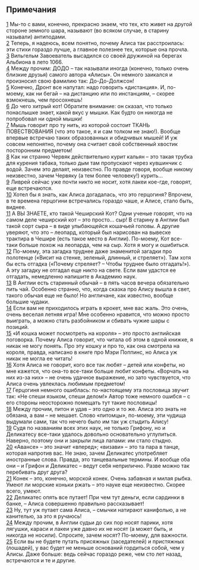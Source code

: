## Примечания

[1](https://wysotsky.com/0011/1049-16.htm#rn_01) Мы-то с вами, конечно, прекрасно знаем, что тех, кто живет на другой стороне земного шара, называют (во всяком случае, в старину называли) антиподами.  
[2](https://wysotsky.com/0011/1049-16.htm#rn_02) Теперь, я надеюсь, всем понятно, почему Алиса так расстроилась: эти стихи гораздо лучше, а главное полезнее тех, которые она прочла.  
[3](https://wysotsky.com/0011/1049-16.htm#rn_03) Вильгельм Завоеватель высадился со своей дружиной на берегах Альбиона в лето 1066.  
[4](https://wysotsky.com/0011/1049-16.htm#rn_04) Между прочим: ДОДО – так называли иногда (конечно, только очень близкие друзья) самого автора «Алисы». Он немного заикался и произносил свою фамилию так: До-До-Должсон!  
[5](https://wysotsky.com/0011/1049-16.htm#rn_05) Конечно, Дронт все напутал: надо говорить «дистанция». И, по-моему, как ни бегай – на дистанцию или по инстанциям, – скорее взмокнешь, чем просохнешь!  
[6](https://wysotsky.com/0011/1049-16.htm#rn_06) До чего хитрый кот! Обратите внимание: он сказал, что только понаслышке знает, какой вкус у мышки. Как будто он никогда не попробовал ни одной мышки!  
[7](https://wysotsky.com/0011/1049-16.htm#rn_07) Мышь говорит про ту нить, из которой состоит ТКАНЬ ПОВЕСТВОВАНИЯ (что это такое, я и сам толком не знаю!). Вообще впервые встречаю таких образованных и обидчивых мышей! И уж совсем непонятно, почему она считает свой собственный хвостик посторонним предметом!  
[8](https://wysotsky.com/0011/1049-16.htm#rn_08) Как ни странно Червяк действительно курит кальян – это такая трубка для курения табака, только дым там пропускают через кувшинчик с водой. Зачем это делаят, неизвестно. По правде говоря, вообще никому неизвестно, зачем Червяку (а тем более человеку!) курить...  
[9](https://wysotsky.com/0011/1049-16.htm#rn_09) Ливрей сейчас уже почти никто не носит, хотя лакеи кое-где, говорят, еще встречаются.  
[10](https://wysotsky.com/0011/1049-16.htm#rn_10) Хотел бы я знать, как Алиса догадалась, что это герцогиня? Впрочем, в те времена герцогини встречались гораздо чаше, и Алисе, стало быть, виднее.  
[11](https://wysotsky.com/0011/1049-16.htm#rn_11) А ВЫ ЗНАЕТЕ, кто такой Чеширский Кот? Одни ученые говорят, что на самом деле чеширский кот – это просто... сыр! В старину в Англии был такой сорт сыра – в виде улыбающейся кошачьей головы. А другие уверяют, что это – леопард, который был нарисован на вывеске трактира в Чешире (есть такое место в Англии). По-моему, Кот все-таки больше похож на леопарда, чем на сыр. Хотя я могу и ошибиться.  
[12](https://wysotsky.com/0011/1049-16.htm#rn_12) По-моему, эта загадка труднее даже знаменитой загадки про полотенце («Висит на стенке, зеленый, длинный, и стреляет»). Там хотя бы есть отгадка («Почему стреляет? – Чтобы труднее было отгадать!»). А эту загадку не отгадал еще никто на свете. Если вам удастся ее отгадать, немедленно напишите в Академию наук.  
[13](https://wysotsky.com/0011/1049-16.htm#rn_13) В Англии есть старинный обычай – в пять часов вечера обязательно пить чай. Особенно странно, что, когда сказка про Алису вышла в свет, такого обычая еще не было! Но англичане, как известно, вообще большие чудаки.  
[14](https://wysotsky.com/0011/1049-16.htm#rn_14) Если вам не приходилось играть в крокет, мне вас жаль. Это очень, очень веселая летняя игра! Мне особенно нравится, что можно просто выиграть, а можно стать разбойником и сбивать чужие шары с позиций.  
[15](https://wysotsky.com/0011/1049-16.htm#rn_15) «И кошка может посмотреть на короля» – это просто английская поговорка. Почему Алиса говорит, что читала об этом в одной книжке, я никак не могу понять. Про эту кошку и про то, как она смотрела на короля, правда, написано в книге про Мэри Поппинс, но Алиса уж никак не могла ее читать!  
[16](https://wysotsky.com/0011/1049-16.htm#rn_16) Хотя Алиса не говорит, кого все так любят – детей или конфеты, но мне кажется, что она-то все-таки больше любит конфеты. «Ворчать на них из-за них» – не очень удачное выражение, но зато чувствуется, что Алиса очень увлеклась любимым предметом!  
[17](https://wysotsky.com/0011/1049-16.htm#rn_17) Герцогиня немного ошиблась: по-настоящему эта пословица звучит так: «Не спеши языком, спеши делом!» Автор тоже немного ошибся – с его стороны неосторожно помещать тут такие пословицы!  
[18](https://wysotsky.com/0011/1049-16.htm#rn_18) Между прочим, питон и удав – это одно и то же. Алиса это знать не обязана, а вам – не мешает. Слово «питомцы», по-моему, эти чудища выдумали сами, так что нечего было им так уж стыдить Алису!  
[19](https://wysotsky.com/0011/1049-16.htm#rn_19) Судя по названиям всех этих наук, не только Грифону, но и Деликатесу все-таки удалось довольно основательно углупиться. Наверно, поэтому они и закрыли лица лапами: им стало стыдно.  
[20](https://wysotsky.com/0011/1049-16.htm#rn_20) «Авансе» – это значит «вперед»; «визави» – это та пара в танце, которая напротив вас. Не знаю, зачем Деликатес употребляет иностранные слова. Правда, это танцевальные термины. И вообще оба они – и Грифон и Деликатес – ведут себя неприлично. Разве можно так перебивать друг друга?  
[21](https://wysotsky.com/0011/1049-16.htm#rn_21) Конек – это, конечно, морской конек. Очень забавная и милая рыбка. Умеют ли морские коньки ржать – это науке еще неизвестно. Скорее всего, умеют.  
[22](https://wysotsky.com/0011/1049-16.htm#rn_22) Деликатес опять все путает! При чем тут деньги, если сардинки в банке, – Алиса совершенно правильно рассказывает!  
[23](https://wysotsky.com/0011/1049-16.htm#rn_23) Ну, тут уж путает сама Алиса, – смычки натирают канифолью, а не канителью, за это я ручаюсь!  
[24](https://wysotsky.com/0011/1049-16.htm#rn_24) Между прочим, в Англии судьи до сих пор носят парики, хотя лягушки, караси и лакеи уже давно их не носят (а может быть, и никогда не носили). Спросите, зачем носят? По-моему, для важности.  
[25](https://wysotsky.com/0011/1049-16.htm#rn_25) Если вы не будете путать присяжных (заседателей) и пристяжных (лошадей), у вас будет не меньше оснований гордиться собой, чем у Алисы. Даже больше: ведь сейчас гораздо реже, чем сто лет назад, встречаются и те и другие.